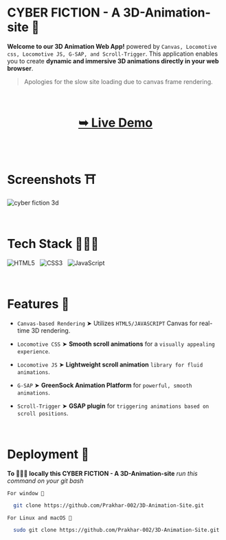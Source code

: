 
# **CYBER FICTION** - A 3D-Animation-site 🍥

**Welcome to our 3D Animation Web App!** powered by `Canvas, Locomotive css, Locomotive JS, G-SAP, and Scroll-Trigger`. This application enables you to create **dynamic and immersive 3D animations directly in your web browser**.

> Apologies for the slow site loading due to canvas frame rendering.

<br/>

<h1 align="center"> 

<a href="https://3d-animation-site.netlify.app/"><strong> ➥ Live Demo</strong></a>
</h1>
<br/>


# Screenshots ⛩️

![cyber fiction 3d](https://github.com/Prakhar-002/3D-Animation-Site/assets/136890202/422bc966-06cb-43ce-9e5c-146da6536309)

</br>


# Tech Stack 👨🏻‍💻

![HTML5](https://img.shields.io/badge/html5-%23E34F26.svg?style=for-the-badge&logo=html5&logoColor=white) &nbsp; ![CSS3](https://img.shields.io/badge/css3-%231572B6.svg?style=for-the-badge&logo=css3&logoColor=white) &nbsp; ![JavaScript](https://img.shields.io/badge/javascript-%23323330.svg?style=for-the-badge&logo=javascript&logoColor=%23F7DF1E)

</br>

# Features 💎
- `Canvas-based Rendering` ➤ Utilizes `HTML5/JAVASCRIPT` Canvas for real-time 3D rendering.

- `Locomotive CSS` ➤ **Smooth scroll animations** for a `visually appealing experience`.

- `Locomotive JS` ➤  **Lightweight scroll animation** `library for fluid animations`.

- `G-SAP` ➤ **GreenSock Animation Platform** for `powerful, smooth animations`.

- `Scroll-Trigger` ➤ **GSAP plugin** for `triggering animations based on scroll positions`.

</br>

# Deployment 🚀

**To 🏃🏻‍♂️ locally this CYBER FICTION - A 3D-Animation-site** *run this command on your git bash*


`For window 🍃`
```bash
  git clone https://github.com/Prakhar-002/3D-Animation-Site.git
```

`For Linux and macOS 🌿`
```bash
  sudo git clone https://github.com/Prakhar-002/3D-Animation-Site.git
```